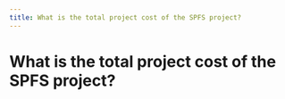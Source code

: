 ```yaml
---
title: What is the total project cost of the SPFS project?
---
```


# What is the total project cost of the SPFS project?
